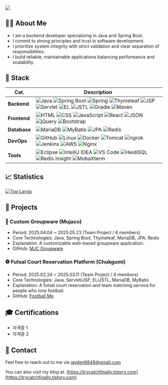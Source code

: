 <img src="https://capsule-render.vercel.app/api?type=waving&color=gradient&customColorList=12&height=220&section=header&text=Jayden's%20Github&fontSize=48&fontAlignY=38" />

## 👨‍💻 About Me
- I am a backend developer specializing in Java and Spring Boot.
- I commit to strong principles and trust in software development.
- I prioritize system integrity with strict validation and clear separation of responsibilities.
- I build reliable, maintainable applications balancing performance and scalability.

<!-- 스택 -->
## 🥞 Stack

| Cat.           | Description |
|--------------------|-----------|
| **Backend** | ![Java](https://img.shields.io/badge/Java-007396?logo=java&logoColor=white) ![Spring Boot](https://img.shields.io/badge/Spring_Boot-6DB33F?logo=springboot&logoColor=white) ![Spring](https://img.shields.io/badge/Spring_Framework-6DB33F?logo=spring&logoColor=white) ![Thymeleaf](https://img.shields.io/badge/Thymeleaf-005F0F?logo=thymeleaf&logoColor=white) ![JSP](https://img.shields.io/badge/JSP-007396?logo=java&logoColor=white) ![Servlet](https://img.shields.io/badge/Servlet-007396?logo=java&logoColor=white) ![EL](https://img.shields.io/badge/EL-007396?logo=java&logoColor=white) ![JSTL](https://img.shields.io/badge/JSTL-007396?logo=java&logoColor=white) ![Gradle](https://img.shields.io/badge/Gradle-02303A?logo=gradle&logoColor=white) ![Maven](https://img.shields.io/badge/Maven-C71A36?logo=apachemaven&logoColor=white) |
| **Frontend**   | ![HTML](https://img.shields.io/badge/HTML5-E34F26?logo=html5&logoColor=white) ![CSS](https://img.shields.io/badge/CSS3-1572B6?logo=css3&logoColor=white) ![JavaScript](https://img.shields.io/badge/JavaScript-F7DF1E?logo=javascript&logoColor=black) ![React](https://img.shields.io/badge/React-20232A?logo=react&logoColor=61DAFB) ![JSON](https://img.shields.io/badge/JSON-000000?logo=json&logoColor=white) ![jQuery](https://img.shields.io/badge/jQuery-0769AD?logo=jquery&logoColor=white) ![Bootstrap](https://img.shields.io/badge/Bootstrap-7952B3?logo=bootstrap&logoColor=white) |
| **Database**       | ![MariaDB](https://img.shields.io/badge/MariaDB-003545?logo=mariadb&logoColor=white) ![MyBatis](https://img.shields.io/badge/MyBatis-FF0000?logo=mybatis&logoColor=white) ![JPA](https://img.shields.io/badge/JPA-007396?logo=java&logoColor=white) ![Redis](https://img.shields.io/badge/Redis-DC382D?logo=redis&logoColor=white) |
| **DevOps**         | ![GitHub](https://img.shields.io/badge/GitHub-181717?logo=github&logoColor=white) ![Linux](https://img.shields.io/badge/Linux-FCC624?logo=linux&logoColor=black) ![Docker](https://img.shields.io/badge/Docker-2496ED?logo=docker&logoColor=white) ![Tomcat](https://img.shields.io/badge/Tomcat-FF9900?logo=apachetomcat&logoColor=white) ![ngrok](https://img.shields.io/badge/ngrok-1A1A1A?logo=ngrok&logoColor=white) ![Jenkins](https://img.shields.io/badge/Jenkins-D24939?logo=jenkins&logoColor=white) ![AWS](https://img.shields.io/badge/AWS-232F3E?logo=amazonaws&logoColor=white) ![Nginx](https://img.shields.io/badge/Nginx-009639?logo=nginx&logoColor=white) |
| **Tools**          | ![Eclipse](https://img.shields.io/badge/Eclipse-2C2255?logo=eclipse&logoColor=white) ![IntelliJ IDEA](https://img.shields.io/badge/IntelliJ_IDEA-000000?logo=intellij-idea&logoColor=white) ![VS Code](https://img.shields.io/badge/VS_Code-007ACC?logo=visual-studio-code&logoColor=white) ![HeidiSQL](https://img.shields.io/badge/HeidiSQL-FF0000?logo=heidisql&logoColor=white) ![Redis Insight](https://img.shields.io/badge/Redis_Insight-DC382D?logo=redis&logoColor=white) ![MobaXterm](https://img.shields.io/badge/MobaXterm-0078D7?logo=windows-terminal&logoColor=white) |

<!-- 스탯 및 언어통계-->
## 📈 Statistics
<!-- [![Anurag's GitHub stats](https://github-readme-stats.vercel.app/api?username=Jayden6849&show_icons=true&theme=dark)](https://github.com/anuraghazra/github-readme-stats) -->
[![Top Langs](https://github-readme-stats.vercel.app/api/top-langs/?username=Jayden6849&theme=dark)](https://github.com/anuraghazra/github-readme-stats)

<!-- 포트폴리오 -->
## 🚀 Projects
### 💼 Custom Groupware (Mujaco)
* Period: 2025.04.04 ~ 2025.05.23 (Team Project / 6 members)
* Core Technologies: Java, Spring Boot, Thymeleaf, MariaDB, JPA, Redis
* Explanation: A customizable web-based groupware application.
* GitHub: [MJC Groupware](https://github.com/4559jacky/final_project)

### ⚽ Futsal Court Reservation Platform (Chukgumi)
* Period: 2025.02.24 ~ 2025.03.11 (Team Project / 4 members)
* Core Technologies: Java, Servlet/JSP, EL/JSTL, MariaDB, MyBatis
* Explanation: A futsal court reservation and team matching service for people who love football.
* GitHub: [Football Me](https://github.com/choeunsung21/semi_project)

<!-- 자격증 -->
## 🎓 Certifications
* 자격증 1
* 자격증 2

<!-- 연락처 -->
## 📨 Contact
Feel free to reach out to me via [jayden6849@gmail.com](mailto:jayden6849@gmail.com)

You can also visit my blog at: [https://trycatchfinally.tistory.com](https://trycatchfinally.tistory.com)
